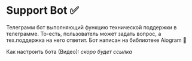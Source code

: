 # Support Bot ✅
Телеграмм бот выполняющий функцию технической поддержки в телеграмме.
То-есть, пользователь может задать вопрос, а тех.поддержка на него ответит.
Бот написан на библиотеке Aiogram 🤖

Как настроить бота (Видео):
*скоро будет ссылка*
